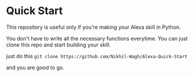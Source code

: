 # Quick Start

This repository is useful only if you're making your Alexa skill in Python.

You don't have to write all the necessary functions everytime. You can just clone this repo and start building your skill.

just do this
`git clone https://github.com/Nikhil-Wagh/Alexa-Quick-Start`

and you are good to go.